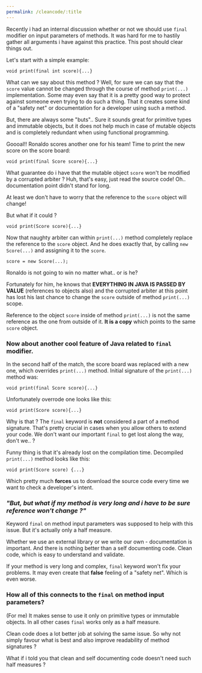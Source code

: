 ```yaml
---
permalink: /cleancode/:title
---
```


Recently i had an internal discussion whether or not we should use `final` modifier on input parameters of methods.
It was hard for me to hastily gather all arguments i have against this practice. This post should clear things out.

Let's start with a simple example:
```
void print(final int score){...}  
```
What can we say about this method ? Well, for sure we can say that the `score` value cannot be changed
through the course of method `print(...)` implementation. Some may even say that it is a pretty good way to protect
against someone even trying to do such a thing. That it creates some kind of a "safety net" or documentation for
a developer using such a method.

But, there are always some "buts".. Sure it sounds great for primitive types and immutable objects, but it does not help
much in case of mutable objects and is completely redundant when using functional programming.

Goooal!! Ronaldo scores another one for his team! Time to print the new score on the score board:
```
void print(final Score score){...}
```
What guarantee do i have that the mutable object `score` won't be modified by a corrupted arbiter ?
Huh, that's easy, just read the source code! Oh.. documentation point didn't stand for long.

At least we don't have to worry that the reference to the `score` object will change!

But what if it could ?
```
void print(Score score){...}
```
Now that naughty arbiter can within `print(...)` method completely replace the reference to the `score` object.
And he does exactly that, by calling `new Score(...)` and assigning it to the `score`.
```
score = new Score(...);
```
Ronaldo is not going to win no matter what.. or is he?

Fortunately for him, he knows that **EVERYTHING IN JAVA IS PASSED BY VALUE** (references to objects also)
and the corrupted arbiter at this point has lost his last chance to change the `score` outside of method `print(...)` scope.

Reference to the object `score` inside of method `print(...)` is not the same reference as the one from outside of it.
**It is a copy** which points to the same `score` object.

### Now about another cool feature of Java related to `final` modifier. 

In the second half of the match, the score board was replaced with a new one, which overrides `print(...)` method.
Initial signature of the `print(...)` method was:
```
void print(final Score score){...}
```
Unfortunately overrode one looks like this:
```
void print(Score score){...}
```
Why is that ? The `final` keyword is **not** considered a part of a method signature.
That's pretty crucial in cases when you allow others to extend your code. We don't want our important `final` to get lost
along the way, don't we.. ?

Funny thing is that it's already lost on the compilation time. Decompiled `print(...)` method looks like this:
```
void print(Score score) {...}
```
Which pretty much **forces** us to download the source code every time we want to check a developer's intent.

### _"But, but what if my method is very long and i have to be sure reference won't change ?"_
 
Keyword `final` on method input parameters was supposed to help with this issue. But it's actually only a half measure.

Whether we use an external library or we write our own - documentation is important. And there is nothing better than
a self documenting code. Clean code, which is easy to understand and validate.

If your method is very long and complex, `final` keyword won't fix your problems. It may even create that **false** feeling
of a "safety net". Which is even worse.

### How all of this connects to the `final` on method input parameters?

(For me) It makes sense to use it only on primitive types or immutable objects. In all other cases `final` works only as a half measure.

Clean code does a lot better job at solving the same issue. So why not simply favour what is best and also improve readability
of method signatures ?

What if i told you that clean and self documenting code doesn't need such half measures ?
